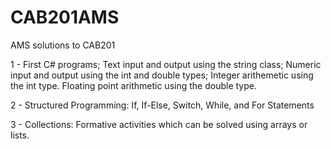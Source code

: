 # CAB201AMS
AMS solutions to CAB201

1 - First C# programs; Text input and output using the string class; Numeric input and output using the int and double types; Integer arithemetic using the int type. Floating point arithmetic using the double type.

2 - Structured Programming: If, If-Else, Switch, While, and For Statements

3 - Collections: Formative activities which can be solved using arrays or lists.

